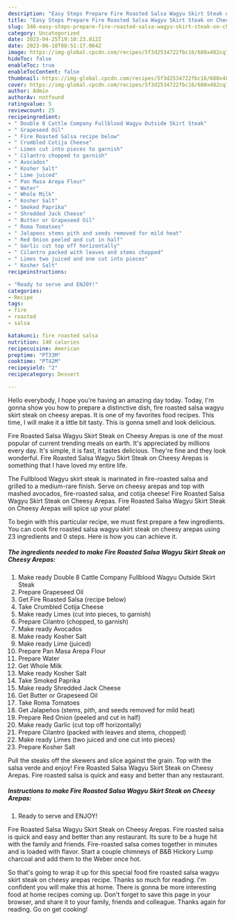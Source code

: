 ```yaml
---
description: "Easy Steps Prepare Fire Roasted Salsa Wagyu Skirt Steak on Cheesy Arepas the Delicious"
title: "Easy Steps Prepare Fire Roasted Salsa Wagyu Skirt Steak on Cheesy Arepas the Delicious"
slug: 346-easy-steps-prepare-fire-roasted-salsa-wagyu-skirt-steak-on-cheesy-arepas-the-delicious
category: Uncategorized
date: 2023-04-25T19:10:23.812Z
date: 2023-06-18T08:51:17.064Z
image: https://img-global.cpcdn.com/recipes/5f3d2534722fbc16/680x482cq70/fire-roasted-salsa-wagyu-skirt-steak-on-cheesy-arepas-recipe-main-photo.jpg
hideToc: false
enableToc: true
enableTocContent: false
thumbnail: https://img-global.cpcdn.com/recipes/5f3d2534722fbc16/680x482cq70/fire-roasted-salsa-wagyu-skirt-steak-on-cheesy-arepas-recipe-main-photo.jpg
cover: https://img-global.cpcdn.com/recipes/5f3d2534722fbc16/680x482cq70/fire-roasted-salsa-wagyu-skirt-steak-on-cheesy-arepas-recipe-main-photo.jpg
author: Admin
authorAv: notfound
ratingvalue: 5
reviewcount: 25
recipeingredient:
- " Double 8 Cattle Company Fullblood Wagyu Outside Skirt Steak"
- " Grapeseed Oil"
- " Fire Roasted Salsa recipe below"
- " Crumbled Cotija Cheese"
- " Limes cut into pieces to garnish"
- " Cilantro chopped to garnish"
- " Avocados"
- " Kosher Salt"
- " Lime juiced"
- " Pan Masa Arepa Flour"
- " Water"
- " Whole Milk"
- " Kosher Salt"
- " Smoked Paprika"
- " Shredded Jack Cheese"
- " Butter or Grapeseed Oil"
- " Roma Tomatoes"
- " Jalapeos stems pith and seeds removed for mild heat"
- " Red Onion peeled and cut in half"
- " Garlic cut top off horizontally"
- " Cilantro packed with leaves and stems chopped"
- " Limes two juiced and one cut into pieces"
- " Kosher Salt"
recipeinstructions:

- "Ready to serve and ENJOY!"
categories:
- Recipe
tags:
- fire
- roasted
- salsa

katakunci: fire roasted salsa 
nutrition: 140 calories
recipecuisine: American
preptime: "PT33M"
cooktime: "PT42M"
recipeyield: "2"
recipecategory: Dessert

---
```



Hello everybody, I hope you're having an amazing day today. Today, I'm gonna show you how to prepare a distinctive dish, fire roasted salsa wagyu skirt steak on cheesy arepas. It is one of my favorites food recipes. This time, I will make it a little bit tasty. This is gonna smell and look delicious.

Fire Roasted Salsa Wagyu Skirt Steak on Cheesy Arepas is one of the most popular of current trending meals on earth. It's appreciated by millions every day. It's simple, it is fast, it tastes delicious. They're fine and they look wonderful. Fire Roasted Salsa Wagyu Skirt Steak on Cheesy Arepas is something that I have loved my entire life.

The Fullblood Wagyu skirt steak is marinated in fire-roasted salsa and grilled to a medium-rare finish. Serve on cheesy arepas and top with mashed avocados, fire-roasted salsa, and cotija cheese! Fire Roasted Salsa Wagyu Skirt Steak on Cheesy Arepas. Fire Roasted Salsa Wagyu Skirt Steak on Cheesy Arepas will spice up your plate!


To begin with this particular recipe, we must first prepare a few ingredients. You can cook fire roasted salsa wagyu skirt steak on cheesy arepas using 23 ingredients and 0 steps. Here is how you can achieve it.

<!--inarticleads1-->

##### The ingredients needed to make Fire Roasted Salsa Wagyu Skirt Steak on Cheesy Arepas:

1. Make ready  Double 8 Cattle Company Fullblood Wagyu Outside Skirt Steak
1. Prepare  Grapeseed Oil
1. Get  Fire Roasted Salsa (recipe below)
1. Take  Crumbled Cotija Cheese
1. Make ready  Limes (cut into pieces, to garnish)
1. Prepare  Cilantro (chopped, to garnish)
1. Make ready  Avocados
1. Make ready  Kosher Salt
1. Make ready  Lime (juiced)
1. Prepare  Pan Masa Arepa Flour
1. Prepare  Water
1. Get  Whole Milk
1. Make ready  Kosher Salt
1. Take  Smoked Paprika
1. Make ready  Shredded Jack Cheese
1. Get  Butter or Grapeseed Oil
1. Take  Roma Tomatoes
1. Get  Jalapeños (stems, pith, and seeds removed for mild heat)
1. Prepare  Red Onion (peeled and cut in half)
1. Make ready  Garlic (cut top off horizontally)
1. Prepare  Cilantro (packed with leaves and stems, chopped)
1. Make ready  Limes (two juiced and one cut into pieces)
1. Prepare  Kosher Salt


Pull the steaks off the skewers and slice against the grain. Top with the salsa verde and enjoy! Fire Roasted Salsa Wagyu Skirt Steak on Cheesy Arepas. Fire roasted salsa is quick and easy and better than any restaurant. 

<!--inarticleads2-->

##### Instructions to make Fire Roasted Salsa Wagyu Skirt Steak on Cheesy Arepas:


1. Ready to serve and ENJOY!

Fire Roasted Salsa Wagyu Skirt Steak on Cheesy Arepas. Fire roasted salsa is quick and easy and better than any restaurant. Its sure to be a huge hit with the family and friends. Fire-roasted salsa comes together in minutes and is loaded with flavor. Start a couple chimneys of B&amp;B Hickory Lump charcoal and add them to the Weber once hot. 

So that's going to wrap it up for this special food fire roasted salsa wagyu skirt steak on cheesy arepas recipe. Thanks so much for reading. I'm confident you will make this at home. There is gonna be more interesting food at home recipes coming up. Don't forget to save this page in your browser, and share it to your family, friends and colleague. Thanks again for reading. Go on get cooking!
